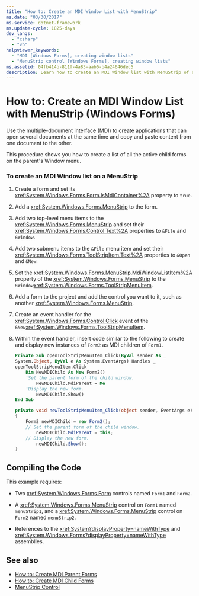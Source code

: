 ```yaml
---
title: "How to: Create an MDI Window List with MenuStrip"
ms.date: "03/30/2017"
ms.service: dotnet-framework
ms.update-cycle: 1825-days
dev_langs:
  - "csharp"
  - "vb"
helpviewer_keywords:
  - "MDI [Windows Forms], creating window lists"
  - "MenuStrip control [Windows Forms], creating window lists"
ms.assetid: 04fb414b-811f-4a83-aab6-b4a24646dec5
description: Learn how to create an MDI Window list with MenuStrip of all the active child forms on the parent's Window menu.
---
```

# How to: Create an MDI Window List with MenuStrip (Windows Forms)

Use the multiple-document interface (MDI) to create applications that can open several documents at the same time and copy and paste content from one document to the other.

This procedure shows you how to create a list of all the active child forms on the parent's Window menu.

### To create an MDI Window list on a MenuStrip

1. Create a form and set its <xref:System.Windows.Forms.Form.IsMdiContainer%2A> property to `true`.

2. Add a <xref:System.Windows.Forms.MenuStrip> to the form.

3. Add two top-level menu items to the <xref:System.Windows.Forms.MenuStrip> and set their <xref:System.Windows.Forms.Control.Text%2A> properties to `&File` and `&Window`.

4. Add two submenu items to the `&File` menu item and set their <xref:System.Windows.Forms.ToolStripItem.Text%2A> properties to `&Open` and `&New`.

5. Set the <xref:System.Windows.Forms.MenuStrip.MdiWindowListItem%2A> property of the <xref:System.Windows.Forms.MenuStrip> to the `&Window`<xref:System.Windows.Forms.ToolStripMenuItem>.

6. Add a form to the project and add the control you want to it, such as another <xref:System.Windows.Forms.MenuStrip>.

7. Create an event handler for the <xref:System.Windows.Forms.Control.Click> event of the `&New`<xref:System.Windows.Forms.ToolStripMenuItem>.

8. Within the event handler, insert code similar to the following to create and display new instances of `Form2` as MDI children of `Form1`.

    ```vb
    Private Sub openToolStripMenuItem_Click(ByVal sender As _
    System.Object, ByVal e As System.EventArgs) Handles _
    openToolStripMenuItem.Click
        Dim NewMDIChild As New Form2()
        'Set the parent form of the child window.
            NewMDIChild.MdiParent = Me
        'Display the new form.
            NewMDIChild.Show()
    End Sub
    ```

    ```csharp
    private void newToolStripMenuItem_Click(object sender, EventArgs e)
    {
        Form2 newMDIChild = new Form2();
        // Set the parent form of the child window.
            newMDIChild.MdiParent = this;
        // Display the new form.
            newMDIChild.Show();
    }
    ```

## Compiling the Code

This example requires:

- Two <xref:System.Windows.Forms.Form> controls named `Form1` and `Form2`.

- A <xref:System.Windows.Forms.MenuStrip> control on `Form1` named `menuStrip1`, and a <xref:System.Windows.Forms.MenuStrip> control on `Form2` named `menuStrip2`.

- References to the <xref:System?displayProperty=nameWithType> and <xref:System.Windows.Forms?displayProperty=nameWithType> assemblies.

## See also

- [How to: Create MDI Parent Forms](../advanced/how-to-create-mdi-parent-forms.md)
- [How to: Create MDI Child Forms](../advanced/how-to-create-mdi-child-forms.md)
- [MenuStrip Control](menustrip-control-windows-forms.md)
